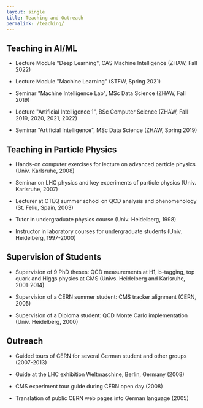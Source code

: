 ```yaml
---
layout: single
title: Teaching and Outreach
permalink: /teaching/
---
```



## Teaching in AI/ML

- Lecture Module "Deep Learning", CAS Machine Intelligence (ZHAW, Fall 2022)

- Lecture Module "Machine Learning" (STFW, Spring 2021)

- Seminar "Machine Intelligence Lab", MSc Data Science (ZHAW, Fall 2019)

- Lecture "Artificial Intelligence 1", BSc Computer Science (ZHAW, Fall 2019, 2020, 2021, 2022)

- Seminar "Artificial Intelligence", MSc Data Science (ZHAW, Spring 2019)



## Teaching in Particle Physics


- Hands-on computer exercises for lecture on advanced particle physics (Univ. Karlsruhe, 2008)

- Seminar on LHC physics and key experiments of particle physics (Univ. Karlsruhe, 2007)

- Lecturer at CTEQ summer school on QCD analysis and phenomenology (St. Feliu, Spain, 2003)

- Tutor in undergraduate physics course (Univ. Heidelberg, 1998)

- Instructor in laboratory courses for undergraduate students (Univ. Heidelberg, 1997-2000)


## Supervision of Students


- Supervision of 9 PhD theses: QCD measurements at H1, b-tagging, top quark and Higgs physics at CMS 
(Univs. Heidelberg and Karlsruhe, 2001-2014)

- Supervision of a CERN summer student: CMS tracker alignment (CERN, 2005)

- Supervision of a Diploma student: QCD Monte Carlo implementation (Univ. Heidelberg, 2000)


## Outreach



- Guided tours of CERN for several German student and other groups (2007-2013)

- Guide at the LHC exhibition Weltmaschine, Berlin, Germany (2008)

- CMS experiment tour guide during CERN open day (2008)

- Translation of public CERN web pages into German language (2005)

